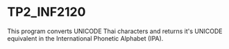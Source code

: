 # TP2_INF2120

This program converts UNICODE Thai characters and returns it's UNICODE equivalent in the International Phonetic Alphabet (IPA).
